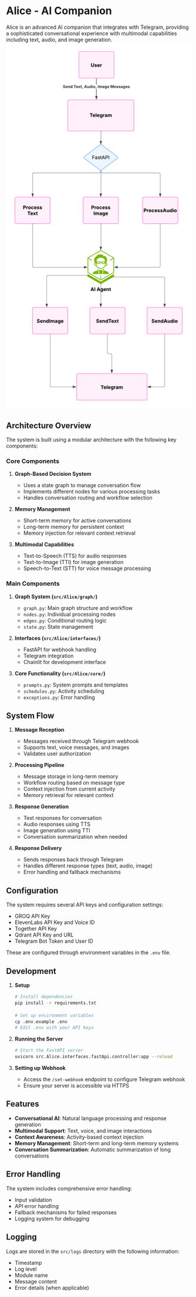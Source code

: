 # Alice - AI Companion

Alice is an advanced AI companion that integrates with Telegram, providing a sophisticated conversational experience with multimodal capabilities including text, audio, and image generation.
![Alt Text](System.png)

## Architecture Overview

The system is built using a modular architecture with the following key components:

### Core Components

1. **Graph-Based Decision System**

   - Uses a state graph to manage conversation flow
   - Implements different nodes for various processing tasks
   - Handles conversation routing and workflow selection

2. **Memory Management**

   - Short-term memory for active conversations
   - Long-term memory for persistent context
   - Memory injection for relevant context retrieval

3. **Multimodal Capabilities**
   - Text-to-Speech (TTS) for audio responses
   - Text-to-Image (TTI) for image generation
   - Speech-to-Text (STT) for voice message processing

### Main Components

1. **Graph System (`src/Alice/graph/`)**

   - `graph.py`: Main graph structure and workflow
   - `nodes.py`: Individual processing nodes
   - `edges.py`: Conditional routing logic
   - `state.py`: State management

2. **Interfaces (`src/Alice/interfaces/`)**

   - FastAPI for webhook handling
   - Telegram integration
   - Chainlit for development interface

3. **Core Functionality (`src/Alice/core/`)**
   - `prompts.py`: System prompts and templates
   - `schedules.py`: Activity scheduling
   - `exceptions.py`: Error handling

## System Flow

1. **Message Reception**

   - Messages received through Telegram webhook
   - Supports text, voice messages, and images
   - Validates user authorization

2. **Processing Pipeline**

   - Message storage in long-term memory
   - Workflow routing based on message type
   - Context injection from current activity
   - Memory retrieval for relevant context

3. **Response Generation**

   - Text responses for conversation
   - Audio responses using TTS
   - Image generation using TTI
   - Conversation summarization when needed

4. **Response Delivery**
   - Sends responses back through Telegram
   - Handles different response types (text, audio, image)
   - Error handling and fallback mechanisms

## Configuration

The system requires several API keys and configuration settings:

- GROQ API Key
- ElevenLabs API Key and Voice ID
- Together API Key
- Qdrant API Key and URL
- Telegram Bot Token and User ID

These are configured through environment variables in the `.env` file.

## Development

1. **Setup**

   ```bash
   # Install dependencies
   pip install -r requirements.txt

   # Set up environment variables
   cp .env.example .env
   # Edit .env with your API keys
   ```

2. **Running the Server**

   ```bash
   # Start the FastAPI server
   uvicorn src.Alice.interfaces.fastApi.controller:app --reload
   ```

3. **Setting up Webhook**
   - Access the `/set-webhook` endpoint to configure Telegram webhook
   - Ensure your server is accessible via HTTPS

## Features

- **Conversational AI**: Natural language processing and response generation
- **Multimodal Support**: Text, voice, and image interactions
- **Context Awareness**: Activity-based context injection
- **Memory Management**: Short-term and long-term memory systems
- **Conversation Summarization**: Automatic summarization of long conversations

## Error Handling

The system includes comprehensive error handling:

- Input validation
- API error handling
- Fallback mechanisms for failed responses
- Logging system for debugging

## Logging

Logs are stored in the `src/logs` directory with the following information:

- Timestamp
- Log level
- Module name
- Message content
- Error details (when applicable)
